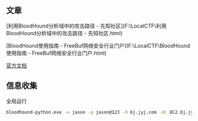 ## 文章

[利用BloodHound分析域中的攻击路径 - 先知社区](F:\LocalCTF\利用BloodHound分析域中的攻击路径 - 先知社区.html)

[BloodHound使用指南 - FreeBuf网络安全行业门户](F:\LocalCTF\BloodHound使用指南 - FreeBuf网络安全行业门户.html)

[官方文档](https://bloodhound.readthedocs.io/en/latest/index.html)

## 信息收集

全局运行

```bash
bloodhound-python.exe -u jason -p jason@123 -d bj.jyj.com -dc DC2.bj.jyj.com -c all --dns-tcp -ns 192.168.100.50 --zip
```

